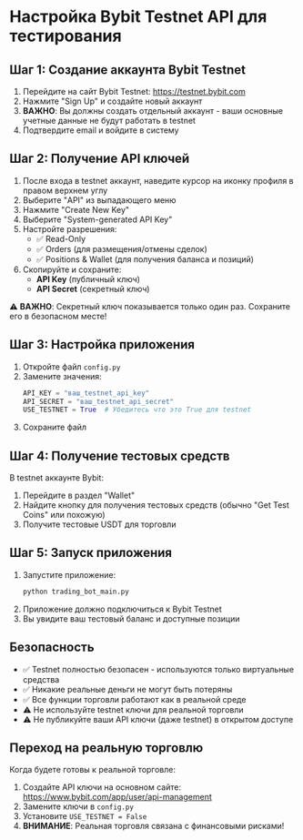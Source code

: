 # Настройка Bybit Testnet API для тестирования

## Шаг 1: Создание аккаунта Bybit Testnet

1. Перейдите на сайт Bybit Testnet: https://testnet.bybit.com
2. Нажмите "Sign Up" и создайте новый аккаунт
3. **ВАЖНО**: Вы должны создать отдельный аккаунт - ваши основные учетные данные не будут работать в testnet
4. Подтвердите email и войдите в систему

## Шаг 2: Получение API ключей

1. После входа в testnet аккаунт, наведите курсор на иконку профиля в правом верхнем углу
2. Выберите "API" из выпадающего меню
3. Нажмите "Create New Key"
4. Выберите "System-generated API Key"
5. Настройте разрешения:
   - ✅ Read-Only
   - ✅ Orders (для размещения/отмены сделок)
   - ✅ Positions & Wallet (для получения баланса и позиций)
6. Скопируйте и сохраните:
   - **API Key** (публичный ключ)
   - **API Secret** (секретный ключ)

⚠️ **ВАЖНО**: Секретный ключ показывается только один раз. Сохраните его в безопасном месте!

## Шаг 3: Настройка приложения

1. Откройте файл `config.py`
2. Замените значения:
   ```python
   API_KEY = "ваш_testnet_api_key"
   API_SECRET = "ваш_testnet_api_secret"
   USE_TESTNET = True  # Убедитесь что это True для testnet
   ```
3. Сохраните файл

## Шаг 4: Получение тестовых средств

В testnet аккаунте Bybit:
1. Перейдите в раздел "Wallet"
2. Найдите кнопку для получения тестовых средств (обычно "Get Test Coins" или похожую)
3. Получите тестовые USDT для торговли

## Шаг 5: Запуск приложения

1. Запустите приложение:
   ```bash
   python trading_bot_main.py
   ```
2. Приложение должно подключиться к Bybit Testnet
3. Вы увидите ваш тестовый баланс и доступные позиции

## Безопасность

- ✅ Testnet полностью безопасен - используются только виртуальные средства
- ✅ Никакие реальные деньги не могут быть потеряны
- ✅ Все функции торговли работают как в реальной среде
- ⚠️ Не используйте testnet ключи для реальной торговли
- ⚠️ Не публикуйте ваши API ключи (даже testnet) в открытом доступе

## Переход на реальную торговлю

Когда будете готовы к реальной торговле:
1. Создайте API ключи на основном сайте: https://www.bybit.com/app/user/api-management
2. Замените ключи в `config.py`
3. Установите `USE_TESTNET = False`
4. **ВНИМАНИЕ**: Реальная торговля связана с финансовыми рисками!